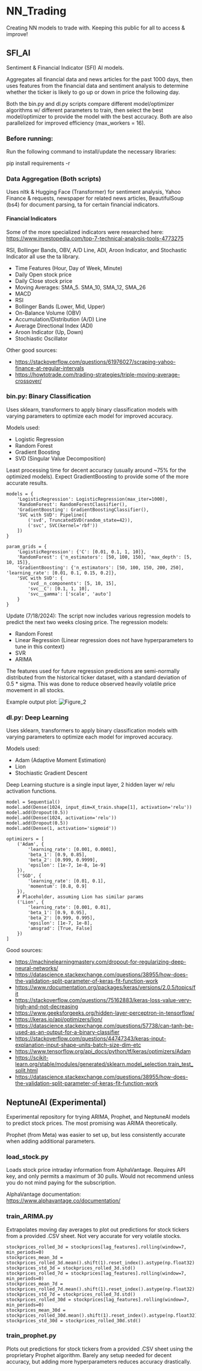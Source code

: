 # NN_Trading
Creating NN models to trade with. Keeping this public for all to access &amp; improve!

## SFI_AI
Sentiment & Financial Indicator (SFI) AI models.

Aggregates all financial data and news articles for the past 1000 days, then uses features from the financial data and sentiment analysis to determine whether the ticker is likely to go up or down in price the following day.

Both the bin.py and dl.py scripts compare different model/optimizer algorithms w/ different parameters to train, then select the best model/optimizer to provide the model with the best accuracy. Both are also parallelized for improved efficiency (max_workers = 16).

### Before running:
Run the following command to install/update the necessary libraries:

pip install requirements -r

### Data Aggregation (Both scripts)
Uses nltk & Hugging Face (Transformer) for sentiment analysis, Yahoo Finance & requests, newspaper for related news articles, BeautifulSoup (bs4) for document parsing, ta for certain financial indicators.

#### Financial Indicators
Some of the more specialized indicators were researched here: https://www.investopedia.com/top-7-technical-analysis-tools-4773275

RSI, Bollinger Bands, OBV, A/D Line, ADI, Aroon Indicator, and Stochastic Indicator all use the ta library.

 - Time Features (Hour, Day of Week, Minute)
 - Daily Open stock price
 - Daily Close stock price
 - Moving Averages: SMA_5. SMA_10, SMA_12, SMA_26
 - MACD
 - RSI
 - Bollinger Bands (Lower, Mid, Upper)
 - On-Balance Volume (OBV)
 - Accumulation/Distribution (A/D) Line
 - Average Directional Index (ADI)
 - Aroon Indicator (Up, Down)
 - Stochiastic Oscillator

Other good sources:
 - https://stackoverflow.com/questions/61976027/scraping-yahoo-finance-at-regular-intervals
 - https://howtotrade.com/trading-strategies/triple-moving-average-crossover/

### bin.py: Binary Classification
Uses sklearn, transformers to apply binary classification models with varying parameters to optimize each model for improved accuracy.

Models used:
 - Logistic Regression
 - Random Forest
 - Gradient Boosting
 - SVD (Singular Value Decomposition)

Least processing time for decent accuracy (usually around ~75% for the optimized models). Expect GradientBoosting to provide some of the more accurate results.

    models = {
        'LogisticRegression': LogisticRegression(max_iter=1000),
        'RandomForest': RandomForestClassifier(),
        'GradientBoosting': GradientBoostingClassifier(),
        'SVC with SVD': Pipeline([
            ('svd', TruncatedSVD(random_state=42)),
            ('svc', SVC(kernel='rbf'))
        ])
    }

    param_grids = {
        'LogisticRegression': {'C': [0.01, 0.1, 1, 10]},
        'RandomForest': {'n_estimators': [50, 100, 150], 'max_depth': [5, 10, 15]},
        'GradientBoosting': {'n_estimators': [50, 100, 150, 200, 250], 'learning_rate': [0.01, 0.1, 0.15, 0.2]},
        'SVC with SVD': {
            'svd__n_components': [5, 10, 15],
            'svc__C': [0.1, 1, 10],
            'svc__gamma': ['scale', 'auto']
        }
    }

Update (7/18/2024): The script now includes various regression models to predict the next two weeks closing price.
The regression models:
 - Random Forest
 - Linear Regression (Linear regression does not have hyperparameters to tune in this context)
 - SVR
 - ARIMA

The features used for future regression predictions are semi-normally distributed from the historical ticker dataset, with a standard deviation of 0.5 * sigma.
This was done to reduce observed heavily volatile price movement in all stocks.

Example output plot:
![Figure_2](https://github.com/user-attachments/assets/a7a6f462-a57a-4d5d-b5ca-21b6ac001a39)

### dl.py: Deep Learning
Uses sklearn, transformers to apply binary classification models with varying parameters to optimize each model for improved accuracy.

Models used:
 - Adam (Adaptive Moment Estimation)
 - Lion
 - Stochiastic Gradient Descent

Deep Learning stucture is a single input layer, 2 hidden layer  w/ relu activation functions.

    model = Sequential()
    model.add(Dense(1024, input_dim=X_train.shape[1], activation='relu'))
    model.add(Dropout(0.5))
    model.add(Dense(1024, activation='relu'))
    model.add(Dropout(0.5))
    model.add(Dense(1, activation='sigmoid'))

    optimizers = [
        ('Adam', {
            'learning_rate': [0.001, 0.0001],
            'beta_1': [0.9, 0.85],
            'beta_2': [0.999, 0.9999],
            'epsilon': [1e-7, 1e-8, 1e-9]
        }),
        ('SGD', {
            'learning_rate': [0.01, 0.1],
            'momentum': [0.8, 0.9]
        }),
        # Placeholder, assuming Lion has similar params
        ('Lion', {
            'learning_rate': [0.001, 0.01],
            'beta_1': [0.9, 0.95],
            'beta_2': [0.999, 0.995],
            'epsilon': [1e-7, 1e-8],
            'amsgrad': [True, False]
        })
    ]

Good sources:
 - https://machinelearningmastery.com/dropout-for-regularizing-deep-neural-networks/
 - https://datascience.stackexchange.com/questions/38955/how-does-the-validation-split-parameter-of-keras-fit-function-work
 - https://www.rdocumentation.org/packages/keras/versions/2.0.5/topics/fit
 - https://stackoverflow.com/questions/75162883/keras-loss-value-very-high-and-not-decreasing
 - https://www.geeksforgeeks.org/hidden-layer-perceptron-in-tensorflow/
 - https://keras.io/api/optimizers/lion/
 - https://datascience.stackexchange.com/questions/57738/can-tanh-be-used-as-an-output-for-a-binary-classifier
 - https://stackoverflow.com/questions/44747343/keras-input-explanation-input-shape-units-batch-size-dim-etc
 - https://www.tensorflow.org/api_docs/python/tf/keras/optimizers/Adam
 - https://scikit-learn.org/stable/modules/generated/sklearn.model_selection.train_test_split.html
 - https://datascience.stackexchange.com/questions/38955/how-does-the-validation-split-parameter-of-keras-fit-function-work

## NeptuneAI (Experimental)
Experimental repository for trying ARIMA, Prophet, and NeptuneAI models to predict stock prices. The most promising was ARIMA theoretically.

Prophet (from Meta) was easier to set up, but less consistently accurate when adding additional parameters.

### load_stock.py
Loads stock price intraday information from AlphaVantage. Requires API key, and only permits a maximum of 30 pulls.
Would not recommend unless you do not mind paying for the subscription.

AlphaVantage documentation: https://www.alphavantage.co/documentation/

### train_ARIMA.py
Extrapolates moving day averages to plot out predictions for stock tickers from a provided .CSV sheet. Not very accurate for very volatile stocks.
   
    stockprices_rolled_3d = stockprices[lag_features].rolling(window=7, min_periods=0)
    stockprices_mean_3d = stockprices_rolled_3d.mean().shift(1).reset_index().astype(np.float32)
    stockprices_std_3d = stockprices_rolled_3d.std()
    stockprices_rolled_7d = stockprices[lag_features].rolling(window=7, min_periods=0)
    stockprices_mean_7d = stockprices_rolled_7d.mean().shift(1).reset_index().astype(np.float32)
    stockprices_std_7d = stockprices_rolled_7d.std()
    stockprices_rolled_30d = stockprices[lag_features].rolling(window=7, min_periods=0)
    stockprices_mean_30d = stockprices_rolled_30d.mean().shift(1).reset_index().astype(np.float32)
    stockprices_std_30d = stockprices_rolled_30d.std()

### train_prophet.py
Plots out predictions for stock tickers from a provided .CSV sheet using the proprietary Prophet algorithm. Barely any setup needed for decent accuracy, but adding more hyperparameters reduces accuracy drastically.
   
